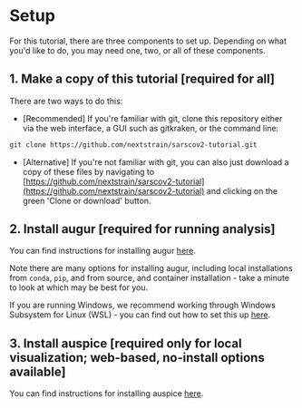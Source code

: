 # Setup  

For this tutorial, there are three components to set up. Depending on what you'd like to do, you may need one, two, or all of these components.  


## 1. Make a copy of this tutorial [required for all]  

There are two ways to do this:
* [Recommended] If you're familiar with git, clone this repository either via the web interface, a GUI such as gitkraken, or the command line:  
```bash  
git clone https://github.com/nextstrain/sarscov2-tutorial.git
```

* [Alternative] If you're not familiar with git, you can also just download a copy of these files by navigating to [https://github.com/nextstrain/sarscov2-tutorial](https://github.com/nextstrain/sarscov2-tutorial) and clicking on the green 'Clone or download' button. 


## 2. Install augur [required for running analysis]  

You can find instructions for installing augur [here](https://nextstrain.org/docs/getting-started/introduction).

Note there are many options for installing augur, including local installations from `conda`, `pip`, and from source, and container installation - take a minute to look at which may be best for you.

If you are running Windows, we recommend working through Windows Subsystem for Linux (WSL) - you can find out how to set this up [here](https://nextstrain.org/docs/getting-started/windows-help).


## 3. Install auspice [required only for local visualization; web-based, no-install options available]

You can find instructions for installing auspice [here](https://nextstrain.github.io/auspice/introduction/install).
